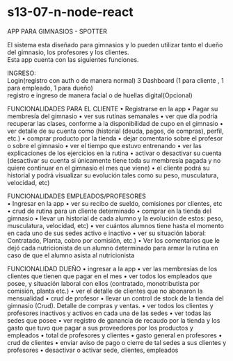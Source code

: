 # s13-07-n-node-react
APP PARA GIMNASIOS - SPOTTER

El sistema esta diseñado para gimnasios y  lo pueden utilizar tanto el dueño del gimnasio, los profesores y los clientes.	
Esta app cuenta con las siguientes funciones.

INGRESO:	
Login(registro con auth o de manera normal)	
3 Dashboard (1 para cliente , 1 para empleado, 1 para dueño)	
registro e ingreso de manera facial o de huellas digital(Opcional)	
	
FUNCIONALIDADES PARA EL CLIENTE	
•	Registrarse en la app
•	Pagar su membresía del gimnasio
•	ver sus rutinas semanales
•	ver que día podría recuperar las clases, conforme a la disponibilidad de cupo en el gimnasio
•	ver detalle de su cuenta como (historial (deuda, pagos, de compras), perfil, etc.)
•	comprar producto por la tienda
•	dejar comentario sobre el profesor o sobre el gimnasio
•	ver el tiempo que estuvo entrenando
•	ver las explicaciones de los ejercicios en la rutina
•	activar o desactivar su cuenta (desactivar su cuenta si únicamente tiene toda su membresía pagada y no quiere continuar en el gimnasio el mes que viene)
•	el cliente podrá su historial y podrá visualizar su evolución tales como su peso, musculatura, velocidad, etc)

FUNCIONALIDADES EMPLEADOS/PROFESORES	
•	Ingresar en la app
•	ver su recibo de sueldo, comisiones por clientes, etc
•	crud de rutina para un cliente determinado
•	comprar en la tienda del gimnasio
•	llevar un historial de cada alumno y la evolución de estos:  peso, musculatura, velocidad, etc)
•	ver cuántos alumnos tiene hasta el momento en cada uno de sus sedes activo e inactivo
•	ver su situación laboral: Contratado, Planta, cobro por comisión, etc.)
•	Ver los comentarios que le dejó cada nutricionista de un alumno determinado para armar la rutina en caso de que el alumno asista al nutricionista
	
FUNCIONALIDAD DUEÑO	
•	ingresar a la app
•	ver las membresías de los clientes que tienen que pagar en el mes
•	ver todos los empleados que posee, y situación laboral con ellos (contratado, monotributista por comisión, planta etc.)
•	ver el detalle de clientes que no abonaron la mensualidad
•	crud de profesor
•	llevar un control de stock de la tienda del gimnasio (Crud). Detalle de compras y ventas.
•	ver todos los clientes y profesores inactivos y activos en cada una de las sedes
•	ver todas las sedes que posee
•	ver registro de ganancia de recaudo por la tienda y los gasto que tuvo que pagar a sus proveedores por los productos y empleados
•	total de profesores y clientes
•	gasto general en profesores
•	crud de clientes
•	enviar aviso de pago o cierre de tal sedes a sus clientes y profesores
•	desactivar o activar sede, clientes, empleados
